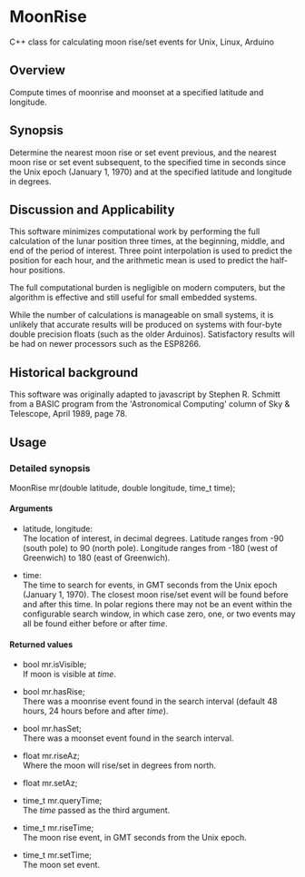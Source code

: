 # MoonRise
C++ class for calculating moon rise/set events for Unix, Linux, Arduino

## Overview
Compute times of moonrise and moonset at a specified latitude and longitude.

## Synopsis
Determine the nearest moon rise or set event previous, and the nearest
moon rise or set event subsequent, to the specified time in seconds since the
Unix epoch (January 1, 1970) and at the specified latitude and longitude in
degrees.

## Discussion and Applicability
This software minimizes computational work by performing the full calculation
of the lunar position three times, at the beginning, middle, and end of the
period of interest.  Three point interpolation is used to predict the position
for each hour, and the arithmetic mean is used to predict the half-hour positions.

The full computational burden is negligible on modern computers, but the
algorithm is effective and still useful for small embedded systems.

While the number of calculations is manageable on small systems, it is unlikely that
accurate results will be produced on systems with four-byte double precision floats
(such as the older Arduinos).  Satisfactory results will be had on newer processors
such as the ESP8266.

## Historical background
This software was originally adapted to javascript by Stephen R. Schmitt
from a BASIC program from the 'Astronomical Computing' column of Sky & Telescope,
April 1989, page 78.

## Usage

### Detailed synopsis
MoonRise mr(double latitude, double longitude, time_t time);

#### Arguments
* latitude, longitude:  
The location of interest, in decimal degrees.  Latitude ranges from -90 (south
pole) to 90 (north pole).  Longitude ranges from -180 (west of Greenwich) to
 180 (east of Greenwich).  

* time:  
The time to search for events, in GMT seconds from the Unix epoch (January 1,
1970).  The closest moon rise/set event will be found before and after this
time.  In polar regions there may not be an event within the configurable
search window, in which case zero, one, or two events may all be found either
before or after *time*.

#### Returned values
* bool mr.isVisible;  
If moon is visible at *time*.

* bool mr.hasRise;  
There was a moonrise event found in the search interval (default 48 hours, 24
hours before and after *time*).

* bool mr.hasSet;  
There was a moonset event found in the search interval.

* float mr.riseAz;  
Where the moon will rise/set in degrees from north.  

* float mr.setAz;

* time_t mr.queryTime;  
The *time* passed as the third argument.

* time_t mr.riseTime;  
The moon rise event, in GMT seconds from the Unix epoch.  

* time_t mr.setTime;  
The moon set event.
